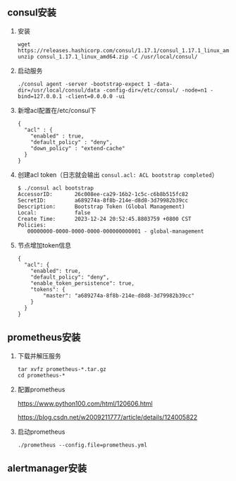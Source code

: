 ## consul安装

1. 安装

   ```
   wget https://releases.hashicorp.com/consul/1.17.1/consul_1.17.1_linux_amd64.zip
   unzip consul_1.17.1_linux_amd64.zip -C /usr/local/consul/
   ```

2. 启动服务

   ```
   ./consul agent -server -bootstrap-expect 1 -data-dir=/usr/local/consul/data -config-dir=/etc/consul/ -node=n1 -bind=127.0.0.1 -client=0.0.0.0 -ui
   ```

3. 新增acl配置在/etc/consul下

   ```
   {
     "acl" : {
       "enabled" : true,
       "default_policy" : "deny",
       "down_policy" : "extend-cache"
     }
   }
   ```

4. 创建acl token（日志就会输出 `consul.acl: ACL bootstrap completed`）

   ```
   $ ./consul acl bootstrap
   AccessorID:       26c008ee-ca29-16b2-1c5c-c6b8b515fc82
   SecretID:         a689274a-8f8b-214e-d8d8-3d79982b39cc
   Description:      Bootstrap Token (Global Management)
   Local:            false
   Create Time:      2023-12-24 20:52:45.8803759 +0800 CST
   Policies:
      00000000-0000-0000-0000-000000000001 - global-management
   ```

5. 节点增加token信息

   ```
   {
     "acl": {
       "enabled": true,
       "default_policy": "deny",
       "enable_token_persistence": true,
       "tokens": {
           "master": "a689274a-8f8b-214e-d8d8-3d79982b39cc"
       }
     }
   }
   ```

## prometheus安装

1. 下载并解压服务

   ```
   tar xvfz prometheus-*.tar.gz
   cd prometheus-*
   ```

2. 配置prometheus

   https://www.python100.com/html/120606.html

   https://blog.csdn.net/w2009211777/article/details/124005822

3. 启动prometheus

   ```
   ./prometheus --config.file=prometheus.yml
   ```



## alertmanager安装

